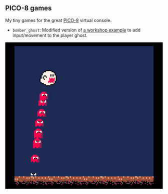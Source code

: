## PICO-8 games

My tiny games for the great [PICO-8](http://www.lexaloffle.com/pico-8.php) virtual console.

- `bomber_ghost`: Modified version of [a workshop example](https://github.com/juanalonso/pico8-workshop/blob/master/example_6.p8) to add input/movement to the player ghost.

![bomber_ghost screenshot](bomber_ghost.gif)